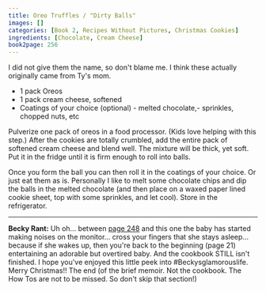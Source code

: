 ```yaml
---
title: Oreo Truffles / "Dirty Balls"
images: []
categories: [Book 2, Recipes Without Pictures, Christmas Cookies]
ingredients: [Chocolate, Cream Cheese]
book2page: 256
---
```


I did not give them the name, so don't blame me. I think these actually originally came from Ty's mom. 

- 1 pack Oreos
- 1 pack cream cheese, softened
- Coatings of your choice (optional) - melted chocolate,- sprinkles, chopped nuts, etc

Pulverize one pack of oreos in a food processor. (Kids love helping with this step.) After the cookies are totally crumbled, add the entire pack of softened cream cheese and blend well. The mixture will be thick, yet soft. Put it in the fridge until it is firm enough to roll into balls. 

Once you form the ball you can then roll it in the coatings of your choice. Or just eat them as is. Personally I like to melt some chocolate chips and dip the balls in the melted chocolate (and then place on a waxed paper lined cookie sheet, top with some sprinkles, and let cool). Store in the refrigerator. 

----
**Becky Rant:**
Uh oh... between [page 248](Softer_Chocolate_Crinkles.md) and this one the baby has started making noises on the monitor... cross your fingers that she stays asleep... because if she wakes up, then you're back to the beginning (page 21) entertaining an adorable but overtired baby. And the cookbook STILL isn't finished. I hope you've enjoyed this little peek into #Beckysglamorouslife. Merry Christmas!! The end (of the brief memoir. Not the cookbook. The How Tos are not to be missed. So don't skip that section!)